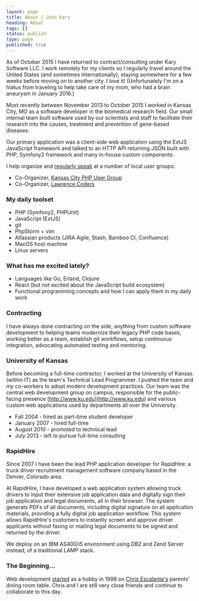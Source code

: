 ```yaml
---
layout: page
title: About | John Kary
heading: About
tags: []
status: publish
type: page
published: true
---
```

As of October 2015 I have returned to contract/consulting under Kary
Software LLC. I work remotely for my clients so I regularly travel
around the United States (and sometimes internationally), staying
somewhere for a few weeks before moving on to another city. I love it!
(Unfortunately I'm on a hiatus from traveling to help take care of my
mom, who had a brain aneurysm in January 2016.)

Most recently between November 2013 to October 2015 I worked in Kansas City, MO
as a software developer in the
biomedical research field. Our small internal team built software used
by our scientists and staff to facilitate their research into the
causes, treatment and prevention of gene-based diseases.

Our primary application was a client-side web application using the ExtJS
JavaScript framework and talked to an HTTP API returning JSON built with
PHP, Symfony2 framework and many in-house custom components.

I help organize and [regularly speak](http://johnkary.net/talks) at a number of local user groups:

* Co-Organizer, [Kansas City PHP User Group][]
* Co-Organizer, [Lawrence Coders][]

### My daily toolset

- PHP (Symfony2, PHPUnit)
- JavaScript (ExtJS)
- git
- PhpStorm + vim
- Atlassian products (JIRA Agile, Stash, Bamboo CI, Confluence)
- MacOS host machine
- Linux servers

### What has me excited lately?

- Languages like Go, Erland, Clojure
- React (but not excited about the JavaScript build ecosystem)
- Functional programming concepts and how I can apply them in my daily
  work

### Contracting

I have always done contracting on the side, anything from custom
software development to helping teams modernize their legacy PHP code bases,
working better as a team, establish git workflows, setup continuous
integration, advocating automated testing and mentoring.

### University of Kansas

Before becoming a full-time contractor, I worked at the University of
Kansas (within IT) as the team's Technical Lead Programmer. I pushed the
team and my co-workers to adopt modern development practices. Our team was
the central web development group on campus, responsible for the
public-facing presence [http://www.ku.edu](http://www.ku.edu) and
various custom web applications used by departments all over the
University.

* Fall 2004 - hired as part-time student developer
* January 2007 - hired full-time
* August 2010 - promoted to technical lead
* July 2013 - left to pursue full-time consulting

### RapidHire

Since 2007 I have been the lead PHP application developer for RapidHire: a
truck driver recruitment management software company based in the Denver,
Colorado area.

At RapidHire, I have developed a web application system allowing truck
drivers to input their extensive job application data and digitally sign
their job application and legal documents, all in their browser. The system
generats PDFs of all documents, including digital signature on all application
materials, providing a fully digital job application workflow. This system
allows RapidHire's customers to instantly screen and approve driver applicants
without faxing or mailing legal documents to be signed and returned by the
driver.

We deploy on an IBM AS400/i5 environment using DB2 and Zend Server instead, of
a traditional LAMP stack.

### The Beginning&hellip;

Web development [started][] as a hobby in 1998 on [Chris
Escalante's][] parents' dining room table. Chris and I are still very
close friends and continue to collaborate to this day.

  [Kansas City PHP User Group]: http://www.meetup.com/kcphpug/
  [Lawrence Coders]: http://www.meetup.com/Lawrence-Coders/
  [started]: http://cjonline.com/stories/102900/kid_iconcepts.shtml
  [Chris Escalante's]: https://twitter.com/tidrion
